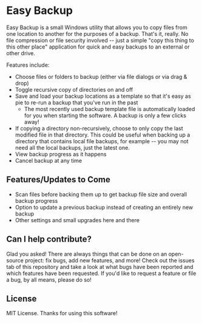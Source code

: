# Easy Backup

Easy Backup is a small Windows utility that allows you to copy files from one location to another for the purposes of a backup. That's it, really. No file compression or file security involved -- just a simple "copy this thing to this other place" application for quick and easy backups to an external or other drive.

Features include:

* Choose files or folders to backup (either via file dialogs or via drag & drop)
* Toggle recursive copy of directories on and off
* Save and load your backup locations as a template so that it's easy as pie to re-run a backup that you've run in the past
  * The most recently used backup template file is automatically loaded for you when starting the software. A backup is only a few clicks away!
* If copying a directory non-recursively, choose to only copy the last modified file in that directory. This could be useful when backing up a directory that contains local file backups, for example -- you may not need all the local backups, just the latest one.
* View backup progress as it happens
* Cancel backup at any time

## Features/Updates to Come

* Scan files before backing them up to get backup file size and overall backup progress
* Option to update a previous backup instead of creating an entirely new backup
* Other settings and small upgrades here and there

## Can I help contribute?

Glad you asked! There are always things that can be done on an open-source project: fix bugs, add new features, and more! Check out the issues tab of this repository and take a look at what bugs have been reported and which features have been requested. If you'd like to request a feature or file a bug, by all means, please do so!

## License

MIT License. Thanks for using this software!
